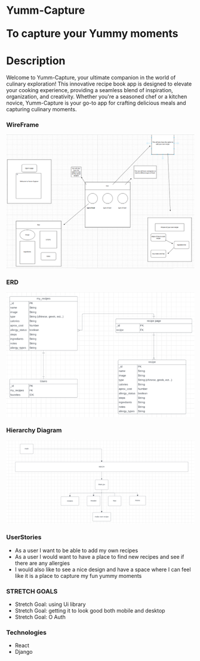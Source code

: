 # Yumm-Capture <p>To capture your Yummy moments</p>

<h1>Description</h1>
<p>Welcome to Yumm-Capture, your ultimate companion in the world of culinary exploration! This innovative recipe book app is designed to elevate your cooking experience, providing a seamless blend of inspiration, organization, and creativity. Whether you're a seasoned chef or a kitchen novice, Yumm-Capture is your go-to app for crafting delicious meals and capturing culinary moments.</P>


<h3>WireFrame</h3>
<img src="Screenshot from 2023-11-27 08-12-45.png">

<h3>ERD</h3>
<img src="assets/Screenshot from 2023-11-27 08-33-16.png">

<h3>Hierarchy Diagram</h3>
<img src="Screenshot from 2023-11-27 08-15-48.png">

<h3>UserStories</h3>
<ul>
    <li>As a user I want to be able to add my own recipes</li>
    <li>As a user I would want to have a place to find new recipes and see if there are any allergies </li>
    <li>I would also like to see a nice design and have a space where I can feel like it is a place to capture my fun yummy moments</li>
</ul>

<h3>STRETCH GOALS</h3>
<ul>
    <li>Stretch Goal: using Ui library </li>
    <li>Stretch Goal: getting it to look good both mobile and desktop</li>
    <li>Stretch Goal: O Auth</li>
</ul>

<h3>Technologies</h3>
<ul>
    <li>React</li>
    <li>Django</li>

</ul>